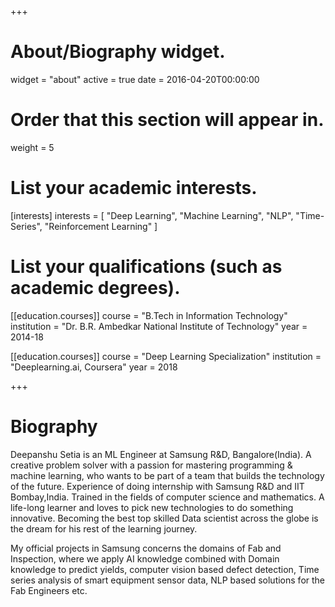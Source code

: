 +++
# About/Biography widget.
widget = "about"
active = true
date = 2016-04-20T00:00:00

# Order that this section will appear in.
weight = 5

# List your academic interests.
[interests]
  interests = [
    "Deep Learning",
    "Machine Learning",
    "NLP",
    "Time-Series",
    "Reinforcement Learning"
  ]

# List your qualifications (such as academic degrees).
[[education.courses]]
  course = "B.Tech in Information Technology"
  institution = "Dr. B.R. Ambedkar National Institute of Technology"
  year = 2014-18

[[education.courses]]
  course = "Deep Learning Specialization"
  institution = "Deeplearning.ai, Coursera"
  year = 2018

 
+++

# Biography

Deepanshu Setia is an ML Engineer at Samsung R&D, Bangalore(India). A creative problem solver with a passion for mastering programming & machine learning, who wants to be part of a team that builds the technology of the future. Experience of doing internship with Samsung R&D and IIT Bombay,India. Trained in the fields of computer science and mathematics. A life-long learner and loves to pick new technologies to do something innovative. Becoming the best  top skilled Data scientist across the globe is the dream for his rest of the learning journey.

My official projects in Samsung concerns the domains of Fab and Inspection, where we apply AI knowledge combined with Domain knowledge to predict yields, computer vision based defect detection, Time series analysis of smart equipment sensor data, NLP based solutions for the Fab Engineers etc.


